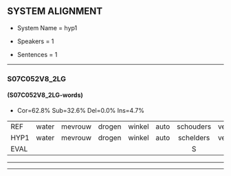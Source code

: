 
## SYSTEM ALIGNMENT

- System Name = hyp1

- Speakers = 1

- Sentences = 1

---

### S07C052V8_2LG

#### (S07C052V8_2LG-words)

- Cor=62.8%	Sub=32.6%	Del=0.0%	Ins=4.7%

|  |  |  |  |  |  |  |  |  |  |  |  |  |  |  |  |  |  |  |  |  |  |  |  |  |  |  |  |  |  |  |  |  |  |  |  |  |  |  |  |  |  |  |  |
|:--- |:---:|:---:|:---:|:---:|:---:|:---:|:---:|:---:|:---:|:---:|:---:|:---:|:---:|:---:|:---:|:---:|:---:|:---:|:---:|:---:|:---:|:---:|:---:|:---:|:---:|:---:|:---:|:---:|:---:|:---:|:---:|:---:|:---:|:---:|:---:|:---:|:---:|:---:|:---:|:---:|:---:|:---:|:---:|
| REF | water | mevrouw | drogen | winkel | auto | schouders | verhaal | koning | moeilijk |  | speelplaats | drinken | hoofdpijn | regen | vliegtuig | stoppen | opnieuw | gooien | * | sneeuwen | moeder | liedje | potlood | fietsbel | vinger | dichtbij | meisje | chauffeur |  | muziek | waarom | scheuren | lawaai | zwemmen | vuurwerk | appel | cola | kussen | eerste | * | kleuren | voetbal | vlinder |
| HYP1 | water | mevrouw | drogen | winkel | auto | schelders | verhaal | conin | moeilijk | spelen | plaat | drinken | hoofdpijn | regen | vliegtuig | stoppen | opnieuw | gooien | dus | sneeuwen | moeder | liedje | potlod | fitebil | vinger | dichtbij | meisje | chauffeur | nu | zieik? | waarom? | scheuren? | laway | zwemmen | vuurwerk | appel | kola | kussen | eerste | circhel | kleuren | voebel | vinder |
| EVAL |  |  |  |  |  | S |  | S |  | I | S |  |  |  |  |  |  |  | S |  |  |  | S | S |  |  |  |  | I | S | S | S | S |  |  |  | S |  |  | S |  | S | S |
---

---
